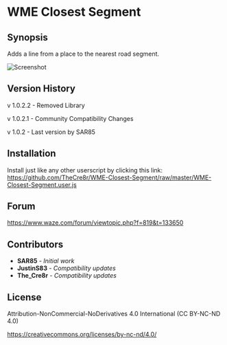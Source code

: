 # WME Closest Segment

## Synopsis

Adds a line from a place to the nearest road segment.

![Screenshot](http://image.prntscr.com/image/ad6e5f7a36c04fcd82f799a76180b4ca.png)

## Version History

v 1.0.2.2 - Removed Library

v 1.0.2.1 - Community Compatibility Changes

v 1.0.2 - Last version by SAR85

## Installation

Install just like any other userscript by clicking this link:
https://github.com/TheCre8r/WME-Closest-Segment/raw/master/WME-Closest-Segment.user.js

## Forum
https://www.waze.com/forum/viewtopic.php?f=819&t=133650

## Contributors

* **SAR85** - *Initial work*
* **JustinS83** - *Compatibility updates*
* **The_Cre8r** - *Compatibility updates*

## License


Attribution-NonCommercial-NoDerivatives 4.0 International (CC BY-NC-ND 4.0)

https://creativecommons.org/licenses/by-nc-nd/4.0/
